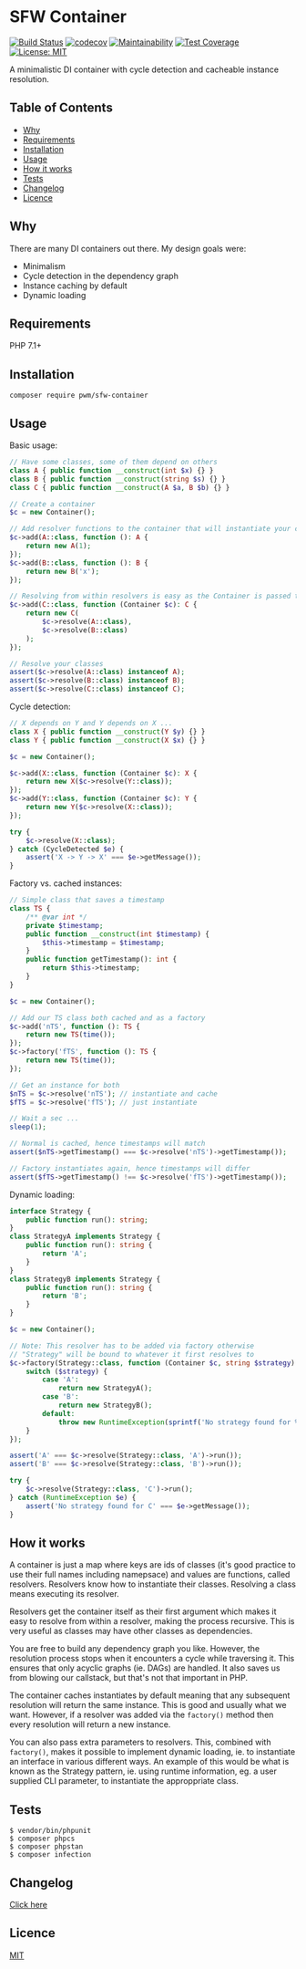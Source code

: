 # SFW Container

[![Build Status](https://travis-ci.org/pwm/sfw-container.svg?branch=master)](https://travis-ci.org/pwm/sfw-container)
[![codecov](https://codecov.io/gh/pwm/sfw-container/branch/master/graph/badge.svg)](https://codecov.io/gh/pwm/sfw-container)
[![Maintainability](https://api.codeclimate.com/v1/badges/e9df833499b7885e0f21/maintainability)](https://codeclimate.com/github/pwm/sfw-container/maintainability)
[![Test Coverage](https://api.codeclimate.com/v1/badges/e9df833499b7885e0f21/test_coverage)](https://codeclimate.com/github/pwm/sfw-container/test_coverage)
[![License: MIT](https://img.shields.io/badge/License-MIT-yellow.svg)](https://opensource.org/licenses/MIT)

A minimalistic DI container with cycle detection and cacheable instance resolution. 

## Table of Contents

* [Why](#why)
* [Requirements](#requirements)
* [Installation](#installation)
* [Usage](#usage)
* [How it works](#how-it-works)
* [Tests](#tests)
* [Changelog](#changelog)
* [Licence](#licence)

## Why

There are many DI containers out there. My design goals were:

- Minimalism
- Cycle detection in the dependency graph
- Instance caching by default
- Dynamic loading

## Requirements

PHP 7.1+

## Installation

    composer require pwm/sfw-container

## Usage

Basic usage:

```php
// Have some classes, some of them depend on others
class A { public function __construct(int $x) {} }
class B { public function __construct(string $s) {} }
class C { public function __construct(A $a, B $b) {} }

// Create a container
$c = new Container();

// Add resolver functions to the container that will instantiate your classes
$c->add(A::class, function (): A {
    return new A(1);
});
$c->add(B::class, function (): B {
    return new B('x');
});

// Resolving from within resolvers is easy as the Container is passed to the functions as the 1st parameter
$c->add(C::class, function (Container $c): C {
    return new C(
        $c->resolve(A::class),
        $c->resolve(B::class)
    );
});

// Resolve your classes
assert($c->resolve(A::class) instanceof A);
assert($c->resolve(B::class) instanceof B);
assert($c->resolve(C::class) instanceof C);
```

Cycle detection:

```php
// X depends on Y and Y depends on X ...
class X { public function __construct(Y $y) {} }
class Y { public function __construct(X $x) {} }

$c = new Container();

$c->add(X::class, function (Container $c): X {
    return new X($c->resolve(Y::class));
});
$c->add(Y::class, function (Container $c): Y {
    return new Y($c->resolve(X::class));
});

try {
    $c->resolve(X::class);
} catch (CycleDetected $e) {
    assert('X -> Y -> X' === $e->getMessage());
}
```

Factory vs. cached instances:

```php
// Simple class that saves a timestamp
class TS {
    /** @var int */
    private $timestamp;
    public function __construct(int $timestamp) {
        $this->timestamp = $timestamp;
    }
    public function getTimestamp(): int {
        return $this->timestamp;
    }
}

$c = new Container();

// Add our TS class both cached and as a factory
$c->add('nTS', function (): TS {
    return new TS(time());
});
$c->factory('fTS', function (): TS {
    return new TS(time());
});

// Get an instance for both
$nTS = $c->resolve('nTS'); // instantiate and cache
$fTS = $c->resolve('fTS'); // just instantiate

// Wait a sec ...
sleep(1);

// Normal is cached, hence timestamps will match
assert($nTS->getTimestamp() === $c->resolve('nTS')->getTimestamp());

// Factory instantiates again, hence timestamps will differ
assert($fTS->getTimestamp() !== $c->resolve('fTS')->getTimestamp());
```

Dynamic loading:

```php
interface Strategy {
    public function run(): string;
}
class StrategyA implements Strategy {
    public function run(): string {
        return 'A';
    }
}
class StrategyB implements Strategy {
    public function run(): string {
        return 'B';
    }
}

$c = new Container();

// Note: This resolver has to be added via factory otherwise
// "Strategy" will be bound to whatever it first resolves to
$c->factory(Strategy::class, function (Container $c, string $strategy): Strategy {
    switch ($strategy) {
        case 'A':
            return new StrategyA();
        case 'B':
            return new StrategyB();
        default:
            throw new RuntimeException(sprintf('No strategy found for %s', $strategy));
    }
});

assert('A' === $c->resolve(Strategy::class, 'A')->run());
assert('B' === $c->resolve(Strategy::class, 'B')->run());

try {
    $c->resolve(Strategy::class, 'C')->run();
} catch (RuntimeException $e) {
    assert('No strategy found for C' === $e->getMessage());
}
```

## How it works

A container is just a map where keys are ids of classes (it's good practice to use their full names including namepsace) and values are functions, called resolvers. Resolvers know how to instantiate their classes. Resolving a class means executing its resolver.

Resolvers get the container itself as their first argument which makes it easy to resolve from within a resolver, making the process recursive. This is very useful as classes may have other classes as dependencies.

You are free to build any dependency graph you like. However, the resolution process stops when it encounters a cycle while traversing it. This ensures that only acyclic graphs (ie. DAGs) are handled. It also saves us from blowing our callstack, but that's not that important in PHP.

The container caches instantiates by default meaning that any subsequent resolution will return the same instance. This is good and usually what we want. However, if a resolver was added via the `factory()` method then every resolution will return a new instance.

You can also pass extra parameters to resolvers. This, combined with `factory()`, makes it possible to implement dynamic loading, ie. to instantiate an interface in various different ways. An example of this would be what is known as the Strategy pattern, ie. using runtime information, eg. a user supplied CLI parameter, to instantiate the approppriate class.

## Tests

	$ vendor/bin/phpunit
	$ composer phpcs
	$ composer phpstan
	$ composer infection

## Changelog

[Click here](changelog.md)

## Licence

[MIT](LICENSE)
